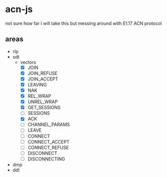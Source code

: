 # acn-js
not sure how far I will take this but messing around with E1.17 ACN protocol

## areas
- rlp
- sdt
  - vectors    
    - [x] JOIN
    - [x] JOIN_REFUSE
    - [x] JOIN_ACCEPT
    - [x] LEAVING
    - [x] NAK
    - [x] REL_WRAP
    - [x] UNREL_WRAP
    - [x] GET_SESSIONS
    - [ ] SESSIONS
    - [x] ACK
    - [ ] CHANNEL_PARAMS
    - [ ] LEAVE
    - [ ] CONNECT
    - [ ] CONNECT_ACCEPT
    - [ ] CONNECT_REFUSE
    - [ ] DISCONNECT
    - [ ] DISCONNECTING
- dmp
- ddl
